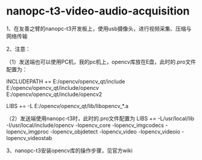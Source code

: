 # nanopc-t3-video-audio-acquisition
1、在友善之臂的nanopc-t3开发板上，使用usb摄像头，进行视频采集、压缩与网络传输

2、注意：

（1）发送端也可以使用PC机，我的pc机上，opencv库放在E盘，此时的.pro文件配置为：

INCLUDEPATH += E:/opencv/opencv_qt/include\
               E:/opencv/opencv_qt/include/opencv\
               E:/opencv/opencv_qt/include/opencv2

LIBS += -L E:/opencv/opencv_qt/lib/libopencv_*.a


（2）发送端使用nanopc-t3时，此时的.pro文件配置为
LIBS += -L/usr/local/lib -I/usr/local/include/opencv -lopencv_core -lopencv_imgcodecs -lopencv_imgproc -lopencv_objdetect -lopencv_video -lopencv_videoio -lopencv_videostab

3、nanopc-t3安装opencv库的操作步骤，见官方wiki
